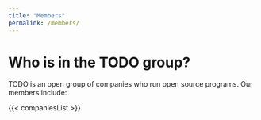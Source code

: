 ```yaml
---
title: "Members"
permalink: /members/
---
```


# Who is in the TODO group?

TODO is an open group of companies who run open source programs. Our members include:

{{< companiesList >}}
